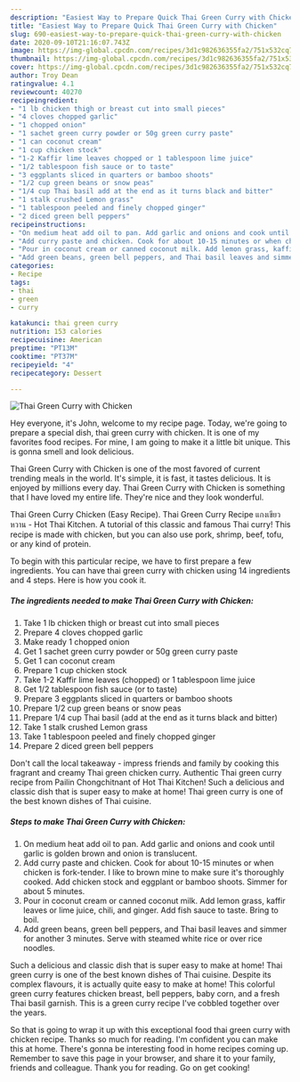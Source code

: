 ```yaml
---
description: "Easiest Way to Prepare Quick Thai Green Curry with Chicken"
title: "Easiest Way to Prepare Quick Thai Green Curry with Chicken"
slug: 690-easiest-way-to-prepare-quick-thai-green-curry-with-chicken
date: 2020-09-10T21:16:07.743Z
image: https://img-global.cpcdn.com/recipes/3d1c982636355fa2/751x532cq70/thai-green-curry-with-chicken-recipe-main-photo.jpg
thumbnail: https://img-global.cpcdn.com/recipes/3d1c982636355fa2/751x532cq70/thai-green-curry-with-chicken-recipe-main-photo.jpg
cover: https://img-global.cpcdn.com/recipes/3d1c982636355fa2/751x532cq70/thai-green-curry-with-chicken-recipe-main-photo.jpg
author: Troy Dean
ratingvalue: 4.1
reviewcount: 40270
recipeingredient:
- "1 lb chicken thigh or breast cut into small pieces"
- "4 cloves chopped garlic"
- "1 chopped onion"
- "1 sachet green curry powder or 50g green curry paste"
- "1 can coconut cream"
- "1 cup chicken stock"
- "1-2 Kaffir lime leaves chopped or 1 tablespoon lime juice"
- "1/2 tablespoon fish sauce or to taste"
- "3 eggplants sliced in quarters or bamboo shoots"
- "1/2 cup green beans or snow peas"
- "1/4 cup Thai basil add at the end as it turns black and bitter"
- "1 stalk crushed Lemon grass"
- "1 tablespoon peeled and finely chopped ginger"
- "2 diced green bell peppers"
recipeinstructions:
- "On medium heat add oil to pan. Add garlic and onions and cook until garlic is golden brown and onion is translucent."
- "Add curry paste and chicken. Cook for about 10-15 minutes or when chicken is fork-tender. I like to brown mine to make sure it&#39;s thoroughly cooked. Add chicken stock and eggplant or bamboo shoots. Simmer for about 5 minutes."
- "Pour in coconut cream or canned coconut milk. Add lemon grass, kaffir leaves or lime juice, chili, and ginger. Add fish sauce to taste. Bring to boil."
- "Add green beans, green bell peppers, and Thai basil leaves and simmer for another 3 minutes. Serve with steamed white rice or over rice noodles."
categories:
- Recipe
tags:
- thai
- green
- curry

katakunci: thai green curry 
nutrition: 153 calories
recipecuisine: American
preptime: "PT13M"
cooktime: "PT37M"
recipeyield: "4"
recipecategory: Dessert

---
```



![Thai Green Curry with Chicken](https://img-global.cpcdn.com/recipes/3d1c982636355fa2/751x532cq70/thai-green-curry-with-chicken-recipe-main-photo.jpg)

Hey everyone, it's John, welcome to my recipe page. Today, we're going to prepare a special dish, thai green curry with chicken. It is one of my favorites food recipes. For mine, I am going to make it a little bit unique. This is gonna smell and look delicious.

Thai Green Curry with Chicken is one of the most favored of current trending meals in the world. It's simple, it is fast, it tastes delicious. It is enjoyed by millions every day. Thai Green Curry with Chicken is something that I have loved my entire life. They're nice and they look wonderful.

Thai Green Curry Chicken (Easy Recipe). Thai Green Curry Recipe แกงเขียวหวาน - Hot Thai Kitchen. A tutorial of this classic and famous Thai curry! This recipe is made with chicken, but you can also use pork, shrimp, beef, tofu, or any kind of protein.


To begin with this particular recipe, we have to first prepare a few ingredients. You can have thai green curry with chicken using 14 ingredients and 4 steps. Here is how you cook it.

<!--inarticleads1-->

##### The ingredients needed to make Thai Green Curry with Chicken:

1. Take 1 lb chicken thigh or breast cut into small pieces
1. Prepare 4 cloves chopped garlic
1. Make ready 1 chopped onion
1. Get 1 sachet green curry powder or 50g green curry paste
1. Get 1 can coconut cream
1. Prepare 1 cup chicken stock
1. Take 1-2 Kaffir lime leaves (chopped) or 1 tablespoon lime juice
1. Get 1/2 tablespoon fish sauce (or to taste)
1. Prepare 3 eggplants sliced in quarters or bamboo shoots
1. Prepare 1/2 cup green beans or snow peas
1. Prepare 1/4 cup Thai basil (add at the end as it turns black and bitter)
1. Take 1 stalk crushed Lemon grass
1. Take 1 tablespoon peeled and finely chopped ginger
1. Prepare 2 diced green bell peppers


Don&#39;t call the local takeaway - impress friends and family by cooking this fragrant and creamy Thai green chicken curry. Authentic Thai green curry recipe from Pailin Chongchitnant of Hot Thai Kitchen! Such a delicious and classic dish that is super easy to make at home! Thai green curry is one of the best known dishes of Thai cuisine. 

<!--inarticleads2-->

##### Steps to make Thai Green Curry with Chicken:

1. On medium heat add oil to pan. Add garlic and onions and cook until garlic is golden brown and onion is translucent.
1. Add curry paste and chicken. Cook for about 10-15 minutes or when chicken is fork-tender. I like to brown mine to make sure it&#39;s thoroughly cooked. Add chicken stock and eggplant or bamboo shoots. Simmer for about 5 minutes.
1. Pour in coconut cream or canned coconut milk. Add lemon grass, kaffir leaves or lime juice, chili, and ginger. Add fish sauce to taste. Bring to boil.
1. Add green beans, green bell peppers, and Thai basil leaves and simmer for another 3 minutes. Serve with steamed white rice or over rice noodles.


Such a delicious and classic dish that is super easy to make at home! Thai green curry is one of the best known dishes of Thai cuisine. Despite its complex flavours, it is actually quite easy to make at home! This colorful green curry features chicken breast, bell peppers, baby corn, and a fresh Thai basil garnish. This is a green curry recipe I&#39;ve cobbled together over the years. 

So that is going to wrap it up with this exceptional food thai green curry with chicken recipe. Thanks so much for reading. I'm confident you can make this at home. There's gonna be interesting food in home recipes coming up. Remember to save this page in your browser, and share it to your family, friends and colleague. Thank you for reading. Go on get cooking!
